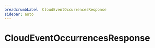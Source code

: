 ```yaml
---
breadcrumbLabel: CloudEventOccurrencesResponse
sidebar: auto
---
```


# CloudEventOccurrencesResponse

<ProxySummary/>

<ApiDocs/>
